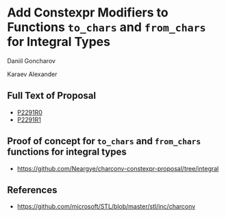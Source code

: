 # Add Constexpr Modifiers to Functions `to_chars` and `from_chars` for Integral Types

Daniil Goncharov

Karaev Alexander

## Full Text of Proposal

* [P2291R0](P2291R0.pdf)
* [P2291R1](P2291R1.pdf)

## Proof of concept for `to_chars` and `from_chars` functions for integral types

* https://github.com/Neargye/charconv-constexpr-proposal/tree/integral

## References

* <https://github.com/microsoft/STL/blob/master/stl/inc/charconv>
